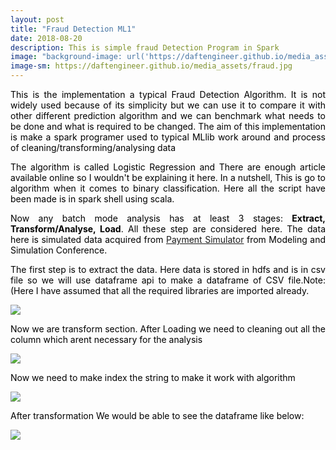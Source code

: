 ```yaml
---
layout: post
title: "Fraud Detection ML1"
date: 2018-08-20
description: This is simple fraud Detection Program in Spark
image: "background-image: url('https://daftengineer.github.io/media_assets/fraud.jpg');"
image-sm: https://daftengineer.github.io/media_assets/fraud.jpg
---
```


<div style="color:black;"><p></p>
<p style="text-align:justify;">This is the implementation a typical Fraud Detection Algorithm. It is not widely used because of its simplicity but we can use it to compare it with other different prediction algorithm and we can benchmark what needs to be done and what is required to be changed. The aim of this implementation is make a spark programer used to typical MLlib work around and process of cleaning/transforming/analysing data</p>
<p style="text-align:justify;">The algorithm is called Logistic Regression and There are enough article available online so I wouldn't be explaining it here. In a nutshell, This is go to algorithm when it comes to binary classification. Here all the script have been made is in spark shell using scala.</p> 
<p style="text-align:justify;">Now any batch mode analysis has at least 3 stages: <b>Extract, Transform/Analyse, Load</b>. All these step are considered here. The data here is simulated data acquired from <a href="https://www.researchgate.net/profile/Stefan_Axelsson4/publication/313138956_PAYSIM_A_FINANCIAL_MOBILE_MONEY_SIMULATOR_FOR_FRAUD_DETECTION/links/5890f87e92851cda2568a295/PAYSIM-A-FINANCIAL-MOBILE-MONEY-SIMULATOR-FOR-FRAUD-DETECTION.pdf">Payment Simulator</a> from Modeling and Simulation Conference.</p>
  <p style="text-align:justify;">The first step is to extract the data. Here data is stored in hdfs and is in csv file so we will use dataframe api to make a dataframe of CSV file.Note: (Here I have assumed that all the required libraries are imported already.</p>
  <img src = "https://daftengineer.github.io/media_assets/ml1p1.jpg" />
    <p style="text-align:justify;">Now we are transform section. After Loading we need to cleaning out all the column which arent necessary for the analysis </p><img src = "https://daftengineer.github.io/media_assets/ml1p2.jpg" />
    <p style="text-align:justify;">Now we need to make index the string to make it work with algorithm</p><img src = "https://daftengineer.github.io/media_assets/ml1p3.jpg" />
    <p style="text-align:justify;">After transformation We would be able to see the dataframe like below: </p><img src = "https://daftengineer.github.io/media_assets/ml1p4.jpg" />
    <p style="text-align:justify;"></p>
<p>&nbsp;</p>
</div>
